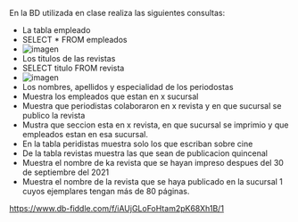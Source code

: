 En la BD utilizada en clase realiza las siguientes consultas:

* La tabla empleado
* SELECT * FROM empleados
* ![imagen](https://user-images.githubusercontent.com/102439815/172027496-0b662ca7-62c4-4bff-b04b-f5a2e4e7977a.png)
* Los titulos de las revistas
* SELECT titulo FROM revista
* ![imagen](https://user-images.githubusercontent.com/102439815/172027886-47956092-49e5-4a71-be0b-123d6ca42ee7.png)
* Los nombres, apellidos y especialidad de los periodostas
* Muestra los empleados que estan en x sucursal
* Muestra que periodistas colaboraron en x revista y en que sucursal se publico la revista
* Mustra que seccion esta en x revista, en que sucursal se imprimio y que empleados estan en esa sucursal.
* En la tabla peridistas muestra solo los que escriban sobre cine
* De la tabla revistas muestra las que sean de publicacion quincenal
* Muestra el nombre de ka revista que se hayan impreso despues del 30 de septiembre del 2021
* Muestra el nombre de la revista que se haya publicado en la sucursal 1 cuyos ejemplares tengan más de 80 páginas.

https://www.db-fiddle.com/f/iAUjGLoFoHtam2pK68Xh1B/1

